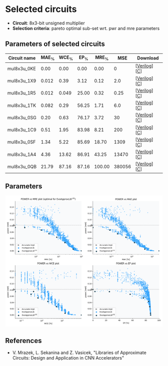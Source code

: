 
Selected circuits
===================
 - **Circuit**: 8x3-bit unsigned multiplier
 - **Selection criteria**: pareto optimal sub-set wrt. pwr and mre parameters

Parameters of selected circuits
----------------------------

| Circuit name | MAE<sub>%</sub> | WCE<sub>%</sub> | EP<sub>%</sub> | MRE<sub>%</sub> | MSE | Download |
| --- |  --- | --- | --- | --- | --- | --- | 
| mul8x3u_0KE | 0.00 | 0.00 | 0.00 | 0.00 | 0 |  [[Verilog](mul8x3u_0KE.v)]  [[C](mul8x3u_0KE.c)] |
| mul8x3u_1X9 | 0.012 | 0.39 | 3.12 | 0.12 | 2.0 |  [[Verilog](mul8x3u_1X9.v)]  [[C](mul8x3u_1X9.c)] |
| mul8x3u_1R5 | 0.012 | 0.049 | 25.00 | 0.32 | 0.25 |  [[Verilog](mul8x3u_1R5.v)]  [[C](mul8x3u_1R5.c)] |
| mul8x3u_1TK | 0.082 | 0.29 | 56.25 | 1.71 | 6.0 |  [[Verilog](mul8x3u_1TK.v)]  [[C](mul8x3u_1TK.c)] |
| mul8x3u_0SG | 0.20 | 0.63 | 76.17 | 3.72 | 30 |  [[Verilog](mul8x3u_0SG.v)]  [[C](mul8x3u_0SG.c)] |
| mul8x3u_1C9 | 0.51 | 1.95 | 83.98 | 8.21 | 200 |  [[Verilog](mul8x3u_1C9.v)]  [[C](mul8x3u_1C9.c)] |
| mul8x3u_0SF | 1.34 | 5.22 | 85.69 | 18.70 | 1309 |  [[Verilog](mul8x3u_0SF.v)]  [[C](mul8x3u_0SF.c)] |
| mul8x3u_1A4 | 4.36 | 13.62 | 86.91 | 43.25 | 13470 |  [[Verilog](mul8x3u_1A4.v)]  [[C](mul8x3u_1A4.c)] |
| mul8x3u_0QB | 21.79 | 87.16 | 87.16 | 100.00 | 380056 |  [[Verilog](mul8x3u_0QB.v)]  [[C](mul8x3u_0QB.c)] |
    
Parameters
--------------
![Parameters figure](fig.png)

References
--------------
   - V. Mrazek, L. Sekanina and Z. Vasicek, "Libraries of Approximate Circuits: Design and Application in CNN Accelerators"

             